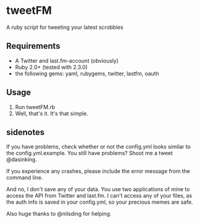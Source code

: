 # tweetFM
A ruby script for tweeting your latest scrobbles

## Requirements

* A Twitter and last.fm-account (obviously)
* Ruby 2.0+ (tested with 2.3.0)
* the following gems: yaml, rubygems, twitter, lastfm, oauth

## Usage

1. Run tweetFM.rb
2. Well, that's it. It's that simple.

## sidenotes

If you have problems, check whether or not the config.yml looks similar to the config.yml.example.
You still have problems? Shoot me a tweet @dasinking.

If you experience any crashes, please include the error message from the command line.

And no, I don't save any of your data. You use two applications of mine to access the API from Twitter and last.fm. I can't access any of your files, as the auth info is saved in your config.yml, so your precious memes are safe.

Also huge thanks to @nilsding for helping. 
